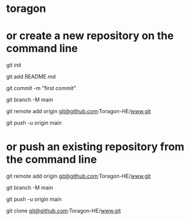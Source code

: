 # toragon

# or create a new repository on the command line

git init

git add README.md

git commit -m "first commit"

git branch -M main

git remote add origin git@github.com:Toragon-HE/www.git

git push -u origin main

# or push an existing repository from the command line
 
git remote add origin git@github.com:Toragon-HE/www.git

git branch -M main

git push -u origin main

git clone git@github.com:Toragon-HE/www.git